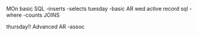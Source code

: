 MOn
basic SQL
-inserts
-selects
tuesday
-basic AR
wed
active record sql
-where 
-counts
JOINS

thursday!!
Advanced AR
-assoc
